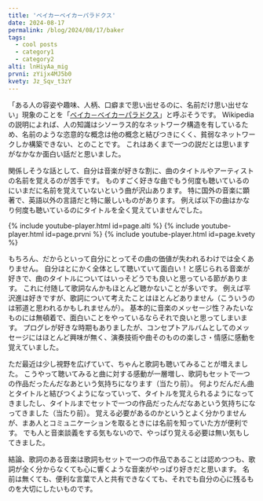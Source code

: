 ```yaml
---
title: 'ベイカーベイカーパラドクス'
date: 2024-08-17
permalink: /blog/2024/08/17/baker
tags:
  - cool posts
  - category1
  - category2
alti: lnHiyAa_mig
prvni: zYijx4MJ5b0
kvety: Jz_Sqv_t3zY
---
```


「ある人の容姿や趣味、人柄、口癖まで思い出せるのに、名前だけ思い出せない」現象のことを「[ベイカ－ベイカーパラドクス](https://ja.wikipedia.org/wiki/ベイカーベイカーパラドクス)」と呼ぶそうです。
Wikipedia の説明によれば、人の知識はシソーラス的なネットワーク構造を有しているため、名前のような恣意的な概念は他の概念と結びつきにくく、貧弱なネットワークしか構築できない、とのことです。
これはあくまで一つの説だとは思いますがなかなか面白い話だと思いました。

関係しそうな話として、自分は音楽が好きな割に、曲のタイトルやアーティストの名前を覚えるのが苦手です。
ものすごく好きな曲でもう何度も聴いているのにいまだに名前を覚えていないという曲が沢山あります。
特に国外の音楽に顕著で、英語以外の言語だと特に厳しいものがあります。
例えば以下の曲はかなり何度も聴いているのにタイトルを全く覚えていませんでした。

{% include youtube-player.html id=page.alti %}
{% include youtube-player.html id=page.prvni %}
{% include youtube-player.html id=page.kvety %}

もちろん、だからといって自分にとってその曲の価値が失われるわけでは全くありません。
自分はとにかく全体として聴いていて面白い！と感じられる音楽が好きで、曲のタイトルについてはいっそどうでも良いと思っている節があります。
これに付随して歌詞なんかもほとんど聴かないことが多いです。
例えば平沢進は好きですが、歌詞について考えたことはほとんどありません（こういうのは邪道と思われるかもしれませんが）。
基本的に音楽のメッセージ性？みたいなものには無頓着で、面白いことをやっているならそれで良いと思ってしまいます。
プログレが好きな時期もありましたが、コンセプトアルバムとしてのメッセージにはほとんど興味が無く、演奏技術や曲そのものの楽しさ・情感に感動を覚えていました。

ただ最近は少し視野を広げていて、ちゃんと歌詞も聴いてみることが増えました。
こうやって聴いてみると曲に対する感動が一層増し、歌詞もセットで一つの作品だったんだなあという気持ちになります（当たり前）。
何よりだんだん曲とタイトルと結びつくようになっていって、タイトルを覚えられるようになってきましたし、タイトルまでセットで一つの作品だったんだなあという気持ちになってきました（当たり前）。
覚える必要があるのかというとよく分かりませんが、まあ人とコミュニケーションを取るときには名前を知っていた方が便利です。
でも人と音楽談義をする気もないので、やっぱり覚える必要は無い気もしてきました。

結論、歌詞のある音楽は歌詞もセットで一つの作品であることは認めつつも、歌詞が全く分からなくても心に響くような音楽がやっぱり好きだと思います。
名前は無くても、便利な言葉で人と共有できなくても、それでも自分の心に残るものを大切にしたいものです。
